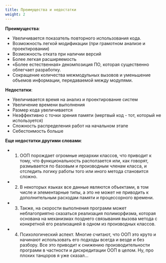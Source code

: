 ```yaml
---
title: Преимущества и недостатки
weight: 2
---
```


**Преимущества**:

- Увеличивается показатель повторного использования кода.
- Возможность легкой модификации (при грамотном анализе и проектировании)
- Возможность отката при наличии версий
- Более легкая расширяемость
- «Более естественная» декомпозиция ПО, которая существенно облегчает разработку.
- Сокращение количества межмодульных вызовов и уменьшение объемов информации, передаваемой между модулями.

**Недостатки**:

- Увеличивается время на анализ и проектирование систем
- Увеличение времени выполнения
- Размер кода увеличивается
- Неэффективно с точки зрения памяти (мертвый код - тот, который не используется)
- Сложность распределения работ на начальном этапе
- Себестоимость больше

**Еще недостатки другими словами**:

- 1. ООП порождает огромные иерархии классов, что приводит к тому, что функциональность расползается или, как говорят, размывается по базовым и производным членам класса, и отследить логику работы того или иного метода становится сложно.
- 2. В некоторых языках все данные являются объектами, в том числе и элементарные типы, а это не может не приводить к дополнительным расходам памяти и процессорного времени.
- 3. Также, на скорости выполнения программ может неблагоприятно сказаться реализация полиморфизма, которая основана на механизмах позднего связывания вызова метода с конкретной его реализацией в одном из производных классов.
- 4. Психологический аспект. Многие считают, что ООП это круто и начинают использовать его подходы всегда и везде и без разбору. Все это приводит к снижению производительности программ в частности и дискредитации ООП в целом. Ну, про плохих танцоров я уже сказал…
